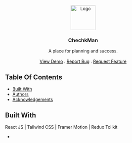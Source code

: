 <br/>
<p align="center">
  <a href="https://github.com/sobhanhadikhah/https://github.com/sobhanhadikhah/toDoList/">
    <img src="https://freepngimg.com/save/146956-navy-cap-captain-cruise-png-file-hd/512x512" alt="Logo" width="80" height="80">
  </a>

  <h3 align="center">ChechkMan</h3>

  <p align="center">
    A place for planning and success.
    <br/>
    <br/>
    <a href="https://checkman-todo.netlify.app/">View Demo</a>
    .
    <a href="https://github.com/sobhanhadikhah/https://github.com/sobhanhadikhah/toDoList//issues">Report Bug</a>
    .
    <a href="https://github.com/sobhanhadikhah/https://github.com/sobhanhadikhah/toDoList//issues">Request Feature</a>
  </p>
</p>



## Table Of Contents

* [Built With](#built-with)
* [Authors](#authors)
* [Acknowledgements](#acknowledgements)

## Built With

React JS | Tailwind CSS |   Framer Motion | Redux Tollkit

* []()

